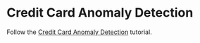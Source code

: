 # Credit Card Anomaly Detection

Follow the [Credit Card Anomaly Detection](https://vmware-tanzu.github.io/streaming-runtimes/samples/anomaly-detection/anomaly-detection/) tutorial.